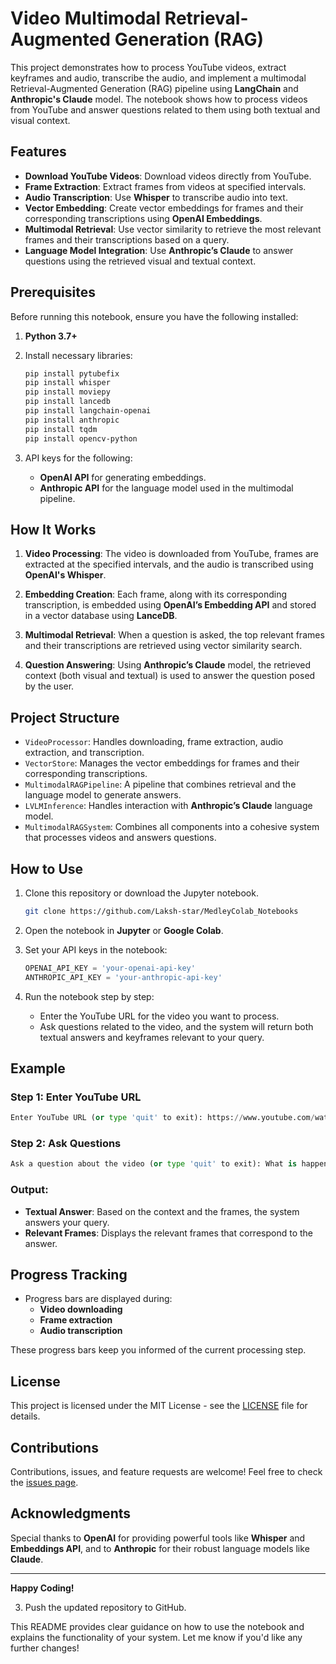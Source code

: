 # Video Multimodal Retrieval-Augmented Generation (RAG)

This project demonstrates how to process YouTube videos, extract keyframes and audio, transcribe the audio, and implement a multimodal Retrieval-Augmented Generation (RAG) pipeline using **LangChain** and **Anthropic's Claude** model. The notebook shows how to process videos from YouTube and answer questions related to them using both textual and visual context.

## Features

- **Download YouTube Videos**: Download videos directly from YouTube.
- **Frame Extraction**: Extract frames from videos at specified intervals.
- **Audio Transcription**: Use **Whisper** to transcribe audio into text.
- **Vector Embedding**: Create vector embeddings for frames and their corresponding transcriptions using **OpenAI Embeddings**.
- **Multimodal Retrieval**: Use vector similarity to retrieve the most relevant frames and their transcriptions based on a query.
- **Language Model Integration**: Use **Anthropic’s Claude** to answer questions using the retrieved visual and textual context.

## Prerequisites

Before running this notebook, ensure you have the following installed:

1. **Python 3.7+**
2. Install necessary libraries:
   ```bash
   pip install pytubefix
   pip install whisper
   pip install moviepy
   pip install lancedb
   pip install langchain-openai
   pip install anthropic
   pip install tqdm
   pip install opencv-python
   ```

3. API keys for the following:
   - **OpenAI API** for generating embeddings.
   - **Anthropic API** for the language model used in the multimodal pipeline.

## How It Works

1. **Video Processing**: The video is downloaded from YouTube, frames are extracted at the specified intervals, and the audio is transcribed using **OpenAI's Whisper**.
   
2. **Embedding Creation**: Each frame, along with its corresponding transcription, is embedded using **OpenAI’s Embedding API** and stored in a vector database using **LanceDB**.

3. **Multimodal Retrieval**: When a question is asked, the top relevant frames and their transcriptions are retrieved using vector similarity search.

4. **Question Answering**: Using **Anthropic’s Claude** model, the retrieved context (both visual and textual) is used to answer the question posed by the user.

## Project Structure

- `VideoProcessor`: Handles downloading, frame extraction, audio extraction, and transcription.
- `VectorStore`: Manages the vector embeddings for frames and their corresponding transcriptions.
- `MultimodalRAGPipeline`: A pipeline that combines retrieval and the language model to generate answers.
- `LVLMInference`: Handles interaction with **Anthropic’s Claude** language model.
- `MultimodalRAGSystem`: Combines all components into a cohesive system that processes videos and answers questions.

## How to Use

1. Clone this repository or download the Jupyter notebook.
   ```bash
   git clone https://github.com/Laksh-star/MedleyColab_Notebooks
   ```

2. Open the notebook in **Jupyter** or **Google Colab**.

3. Set your API keys in the notebook:
   ```python
   OPENAI_API_KEY = 'your-openai-api-key'
   ANTHROPIC_API_KEY = 'your-anthropic-api-key'
   ```

4. Run the notebook step by step:
   - Enter the YouTube URL for the video you want to process.
   - Ask questions related to the video, and the system will return both textual answers and keyframes relevant to your query.

## Example

### Step 1: Enter YouTube URL
```python
Enter YouTube URL (or type 'quit' to exit): https://www.youtube.com/watch?v=example_video_id
```

### Step 2: Ask Questions
```python
Ask a question about the video (or type 'quit' to exit): What is happening in the middle of the video?
```

### Output:
- **Textual Answer**: Based on the context and the frames, the system answers your query.
- **Relevant Frames**: Displays the relevant frames that correspond to the answer.

## Progress Tracking

- Progress bars are displayed during:
  - **Video downloading**
  - **Frame extraction**
  - **Audio transcription**

These progress bars keep you informed of the current processing step.

## License

This project is licensed under the MIT License - see the [LICENSE](../LICENSE) file for details.

## Contributions

Contributions, issues, and feature requests are welcome! Feel free to check the [issues page](https://github.com/Laksh-star/MedleyColab_Notebooks/issues).

## Acknowledgments

Special thanks to **OpenAI** for providing powerful tools like **Whisper** and **Embeddings API**, and to **Anthropic** for their robust language models like **Claude**.

---

**Happy Coding!**

3. Push the updated repository to GitHub.

This README provides clear guidance on how to use the notebook and explains the functionality of your system. Let me know if you'd like any further changes!
